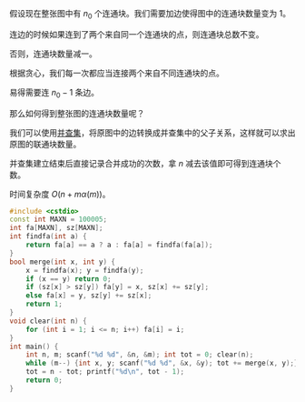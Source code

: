 假设现在整张图中有 $n_0$ 个连通块。我们需要加边使得图中的连通块数量变为 $1$。

连边的时候如果连到了两个来自同一个连通块的点，则连通块总数不变。

否则，连通块数量减一。

根据贪心，我们每一次都应当连接两个来自不同连通块的点。

易得需要连 $n_0-1$ 条边。

那么如何得到整张图的连通块数量呢？

我们可以使用[并查集](https://www.luogu.com.cn/problem/P3367)，将原图中的边转换成并查集中的父子关系，这样就可以求出原图的联通块数量。

并查集建立结束后直接记录合并成功的次数，拿 $n$ 减去该值即可得到连通块个数。

时间复杂度 $O(n+m\alpha(m))$。

```cpp
#include <cstdio>
const int MAXN = 100005;
int fa[MAXN], sz[MAXN];
int findfa(int a) {
	return fa[a] == a ? a : fa[a] = findfa(fa[a]);
}
bool merge(int x, int y) {
	x = findfa(x); y = findfa(y);
	if (x == y) return 0;
	if (sz[x] > sz[y]) fa[y] = x, sz[x] += sz[y];
	else fa[x] = y, sz[y] += sz[x];
	return 1;
}
void clear(int n) {
	for (int i = 1; i <= n; i++) fa[i] = i;
}
int main() {
	int n, m; scanf("%d %d", &n, &m); int tot = 0; clear(n);
	while (m--) {int x, y; scanf("%d %d", &x, &y); tot += merge(x, y);}
	tot = n - tot; printf("%d\n", tot - 1);
	return 0;
}
```